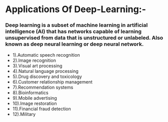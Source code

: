 # Applications Of Deep-Learning:-

### Deep learning is a subset of machine learning in artificial intelligence (AI) that has networks capable of learning unsupervised from data that is unstructured or unlabeled. Also known as deep neural learning or deep neural network. 

* 1).Automatic speech recognition
* 2).Image recognition
* 3).Visual art processing
* 4).Natural language processing
* 5).Drug discovery and toxicology
* 6).Customer relationship management
* 7).Recommendation systems
* 8).Bioinformatics
* 9).Mobile advertising
* 10).Image restoration
* 11).Financial fraud detection
* 12).Military
